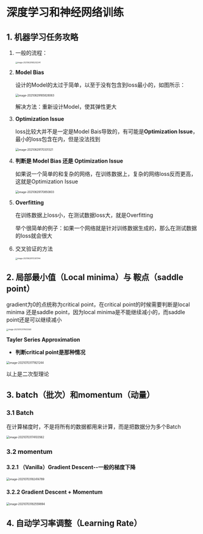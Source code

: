 # 深度学习和神经网络训练



## 1. 机器学习任务攻略



1. 一般的流程：

   

   <img src="https://kinvy-images.oss-cn-beijing.aliyuncs.com/Images/20210629165202.png" alt="image-20210629165202341" style="zoom: 33%;" />

2. **Model Bias**

   设计的Model的太过于简单，以至于没有包含到loss最小的，如图所示：

   <img src="https://kinvy-images.oss-cn-beijing.aliyuncs.com/Images/20210629165828.png" alt="image-20210629165828063" style="zoom:50%;" />

   解决方法：重新设计Model，使其弹性更大





3. **Optimization Issue**

   loss比较大并不是一定是Model Bais导致的，有可能是**Optimization Issue**，最小的loss包含在内，但是没法找到

   <img src="https://kinvy-images.oss-cn-beijing.aliyuncs.com/Images/20210629170331.png" alt="image-20210629170331321" style="zoom:50%;" />

   

4. **判断是 Model Bias 还是 Optimization Issue**

   如果说一个简单的和复杂的网络，在训练数据上，复杂的网络loss反而更高，这就是Optimization Issue

   <img src="https://kinvy-images.oss-cn-beijing.aliyuncs.com/Images/20210629170850.png" alt="image-20210629170850803" style="zoom:50%;" />

5. **Overfitting**

   在训练数据上loss小，在测试数据loss大，就是Overfitting

   举个很简单的例子：如果一个网络就是针对训练数据生成的，那么在测试数据的loss就会很大

   

6. 交叉验证的方法

   <img src="https://kinvy-images.oss-cn-beijing.aliyuncs.com/Images/20210629172301.png" alt="image-20210629172301744" style="zoom: 33%;" />







## 2. 局部最小值（Local minima）与 鞍点（saddle point）

gradient为0的点统称为critical point，在critical point的时候需要判断是local minima 还是saddle point，因为local minima是不能继续减小的，而saddle point还是可以继续减小

<img src="https://kinvy-images.oss-cn-beijing.aliyuncs.com/Images/20210703171610.png" alt="image-20210703171603560" style="zoom: 33%;" />





**Tayler Series Approximation**



* **判断critical point是那种情况**

<img src="https://kinvy-images.oss-cn-beijing.aliyuncs.com/Images/20210703171921.png" alt="image-20210703171921244" style="zoom: 50%;" />

以上是二次型理论





## 3.  batch（批次）和momentum（动量）

### 3.1  Batch

在计算梯度时，不是将所有的数据都用来计算，而是把数据分为多个Batch

<img src="https://kinvy-images.oss-cn-beijing.aliyuncs.com/Images/20210703174103.png" alt="image-20210703174103562" style="zoom:50%;" />



### 3.2  momentum

#### 3.2.1 （Vanilla）Gradient Descent--一般的梯度下降

<img src="https://kinvy-images.oss-cn-beijing.aliyuncs.com/Images/20210703182414.png" alt="image-20210703182414789" style="zoom:50%;" />



#### 3.2.2  Gradient Descent + Momentum

<img src="https://kinvy-images.oss-cn-beijing.aliyuncs.com/Images/20210703182600.png" alt="image-20210703182559894" style="zoom:50%;" />

 





## 4. 自动学习率调整（Learning Rate）











